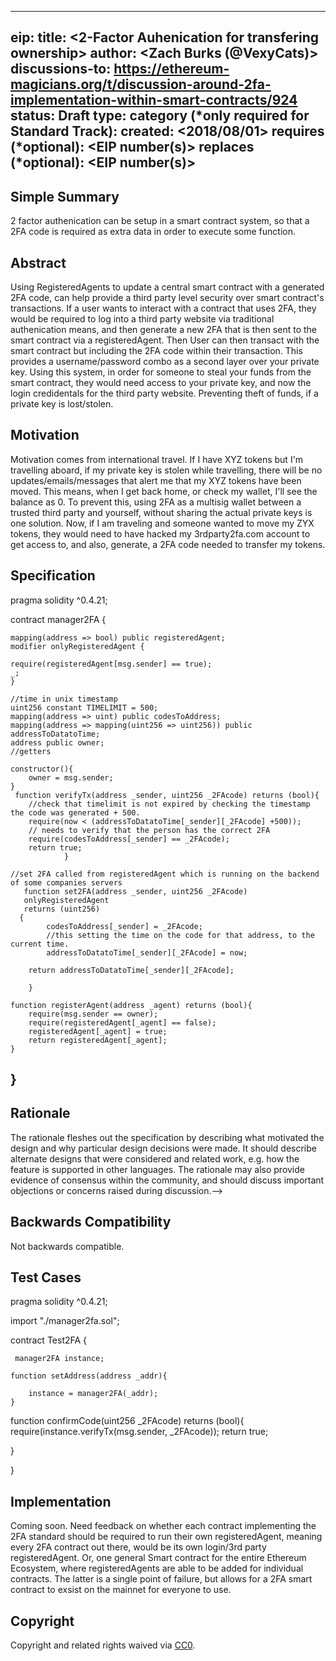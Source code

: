  ---
 eip: <to be assigned>
 title: <2-Factor Auhenication for transfering ownership>
 author: <Zach Burks (@VexyCats)>
 discussions-to: <https://ethereum-magicians.org/t/discussion-around-2fa-implementation-within-smart-contracts/924>
 status: Draft
 type: <Standards Track >
 category (*only required for Standard Track): <ERC>
 created: <2018/08/01>
 requires (*optional): <EIP number(s)>
 replaces (*optional): <EIP number(s)>
---

## Simple Summary


2 factor authenication can be setup in a smart contract system, so that a 2FA code is required as extra data in order to execute some function.

## Abstract

Using RegisteredAgents to update a central smart contract with a generated 2FA code, can help provide a third party level security over smart contract's transactions. If a user wants to interact with a contract that uses 2FA, they would be required to log into a third party website via traditional authenication means, and then generate a new 2FA that is then sent to the smart contract via a registeredAgent. Then User can then transact with the smart contract but including the 2FA code within their transaction. This provides a username/password combo as a second layer over your private key. Using this system, in order for someone to steal your funds from the smart contract, they would need access to your private key, and now the login credidentals for the third party website. Preventing theft of funds, if a private key is lost/stolen. 

## Motivation

Motivation comes from international travel. If I have XYZ tokens but I'm travelling aboard, if my private key is stolen while travelling, there will be no updates/emails/messages that alert me that my XYZ tokens have been moved. This means, when I get back home, or check my wallet, I'll see the balance as 0. To prevent this, using 2FA as a multisig wallet between a trusted third party and yourself, without sharing the actual private keys is one solution. Now, if I am traveling and someone wanted to move my ZYX tokens, they would need to have hacked my 3rdparty2fa.com account to get access to, and also, generate, a 2FA code needed to transfer my tokens. 

## Specification


   pragma solidity ^0.4.21;


   contract manager2FA {
    
    mapping(address => bool) public registeredAgent;
    modifier onlyRegisteredAgent {

    require(registeredAgent[msg.sender] == true);
    _;
    }
    
    //time in unix timestamp
    uint256 constant TIMELIMIT = 500;
    mapping(address => uint) public codesToAddress;    
    mapping(address => mapping(uint256 => uint256)) public addressToDatatoTime;
    address public owner;
    //getters
    
    constructor(){
        owner = msg.sender;
    }
     function verifyTx(address _sender, uint256 _2FAcode) returns (bool){
        //check that timelimit is not expired by checking the timestamp the code was generated + 500.
        require(now < (addressToDatatoTime[_sender][_2FAcode] +500));
        // needs to verify that the person has the correct 2FA
        require(codesToAddress[_sender] == _2FAcode);
        return true;
                }
    
    //set 2FA called from registeredAgent which is running on the backend of some companies servers
       function set2FA(address _sender, uint256 _2FAcode) 
       onlyRegisteredAgent 
       returns (uint256)  
      {
            codesToAddress[_sender] = _2FAcode;
            //this setting the time on the code for that address, to the current time. 
            addressToDatatoTime[_sender][_2FAcode] = now;
            
        return addressToDatatoTime[_sender][_2FAcode];
            
        }
    
    function registerAgent(address _agent) returns (bool){  
        require(msg.sender == owner);
        require(registeredAgent[_agent] == false);
        registeredAgent[_agent] = true;
        return registeredAgent[_agent];
    }
    
}
---
## Rationale

<!--The rationale fleshes out the specification by describing what motivated the design and why particular design decisions were made. It should describe alternate designs that were considered and related work, e.g. how the feature is supported in other languages. The rationale may also provide evidence of consensus within the community, and should discuss important objections or concerns raised during discussion.-->
The rationale fleshes out the specification by describing what motivated the design and why particular design decisions were made. It should describe alternate designs that were considered and related work, e.g. how the feature is supported in other languages. The rationale may also provide evidence of consensus within the community, and should discuss important objections or concerns raised during discussion.-->

## Backwards Compatibility

<!--All EIPs that introduce backwards incompatibilities must include a section describing these incompatibilities and their severity. The EIP must explain how the author proposes to deal with these incompatibilities. EIP submissions without a sufficient backwards compatibility treatise may be rejected outright.-->
Not backwards compatible. 

## Test Cases


   pragma solidity ^0.4.21;

   import "./manager2fa.sol";

   contract Test2FA {
    
    
     manager2FA instance;
    
    function setAddress(address _addr){
        
        instance = manager2FA(_addr);
    }
   function confirmCode(uint256 _2FAcode) returns (bool){
       require(instance.verifyTx(msg.sender, _2FAcode));
       return true;
       
   }
    
   }

## Implementation

Coming soon. Need feedback on whether each contract implementing the 2FA standard should be required to run their own registeredAgent, meaning every 2FA contract out there, would be its own login/3rd party registeredAgent. Or, one general Smart contract for the entire Ethereum Ecosystem, where registeredAgents are able to be added for individual contracts. The latter is a single point of failure, but allows for a 2FA smart contract to exsist on the mainnet for everyone to use. 

## Copyright
Copyright and related rights waived via [CC0](https://creativecommons.org/publicdomain/zero/1.0/).
